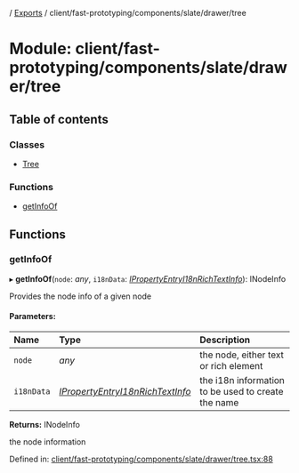 [](../README.md) / [Exports](../modules.md) / client/fast-prototyping/components/slate/drawer/tree

# Module: client/fast-prototyping/components/slate/drawer/tree

## Table of contents

### Classes

- [Tree](../classes/client_fast_prototyping_components_slate_drawer_tree.tree.md)

### Functions

- [getInfoOf](client_fast_prototyping_components_slate_drawer_tree.md#getinfoof)

## Functions

### getInfoOf

▸ **getInfoOf**(`node`: *any*, `i18nData`: [*IPropertyEntryI18nRichTextInfo*](../interfaces/client_internal_components_propertyentry_propertyentrytext.ipropertyentryi18nrichtextinfo.md)): INodeInfo

Provides the node info of a given node

#### Parameters:

Name | Type | Description |
:------ | :------ | :------ |
`node` | *any* | the node, either text or rich element   |
`i18nData` | [*IPropertyEntryI18nRichTextInfo*](../interfaces/client_internal_components_propertyentry_propertyentrytext.ipropertyentryi18nrichtextinfo.md) | the i18n information to be used to create the name   |

**Returns:** INodeInfo

the node information

Defined in: [client/fast-prototyping/components/slate/drawer/tree.tsx:88](https://github.com/onzag/itemize/blob/0e9b128c/client/fast-prototyping/components/slate/drawer/tree.tsx#L88)
